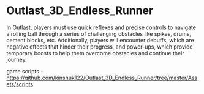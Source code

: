 # Outlast_3D_Endless_Runner

In Outlast, players must use quick reflexes and precise controls to navigate a rolling ball through a series of challenging obstacles like spikes, drums, cement blocks, etc. Additionally, players will encounter debuffs, which are negative effects that hinder their progress, and power-ups, which provide temporary boosts to help them overcome obstacles and continue their journey.

game scripts - https://github.com/kinshuk122/Outlast_3D_Endless_Runner/tree/master/Assets/scripts
